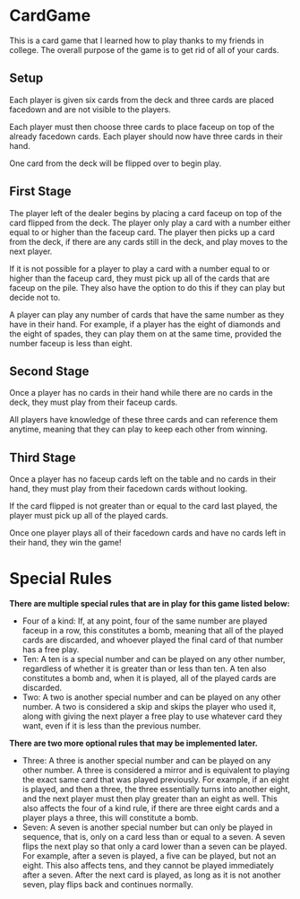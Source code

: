 # CardGame

This is a card game that I learned how to play thanks to my friends in college. The overall purpose of the game is to get rid of all of your cards.

## Setup

Each player is given six cards from the deck and three cards are placed facedown and are not visible to the players.

Each player must then choose three cards to place faceup on top of the already facedown cards. Each player should now have three cards in their hand.

One card from the deck will be flipped over to begin play.

## First Stage

The player left of the dealer begins by placing a card faceup on top of the card flipped from the deck. The player only play a card with a number either equal to or higher than the faceup card. The player then picks up a card from the deck, if there are any cards still in the deck, and play moves to the next player.

If it is not possible for a player to play a card with a number equal to or higher than the faceup card, they must pick up all of the cards that are faceup on the pile. They also have the option to do this if they can play but decide not to.

A player can play any number of cards that have the same number as they have in their hand. For example, if a player has the eight of diamonds and the eight of spades, they can play them on at the same time, provided the number faceup is less than eight.

## Second Stage

Once a player has no cards in their hand while there are no cards in the deck, they must play from their faceup cards.

All players have knowledge of these three cards and can reference them anytime, meaning that they can play to keep each other from winning.

## Third Stage

Once a player has no faceup cards left on the table and no cards in their hand, they must play from their facedown cards without looking.

If the card flipped is not greater than or equal to the card last played, the player must pick up all of the played cards.

Once one player plays all of their facedown cards and have no cards left in their hand, they win the game!

# Special Rules

**There are multiple special rules that are in play for this game listed below:**

- Four of a kind: If, at any point, four of the same number are played faceup in a row, this constitutes a bomb, meaning that all of the played cards are discarded, and whoever played the final card of that number has a free play.
- Ten: A ten is a special number and can be played on any other number, regardless of whether it is greater than or less than ten. A ten also constitutes a bomb and, when it is played, all of the played cards are discarded.
- Two: A two is another special number and can be played on any other number. A two is considered a skip and skips the player who used it, along with giving the next player a free play to use whatever card they want, even if it is less than the previous number.

**There are two more optional rules that may be implemented later.**

- Three: A three is another special number and can be played on any other number. A three is considered a mirror and is equivalent to playing the exact same card that was played previously. For example, if an eight is played, and then a three, the three essentially turns into another eight, and the next player must then play greater than an eight as well. This also affects the four of a kind rule, if there are three eight cards and a player plays a three, this will constitute a bomb.
- Seven: A seven is another special number but can only be played in sequence, that is, only on a card less than or equal to a seven. A seven flips the next play so that only a card lower than a seven can be played. For example, after a seven is played, a five can be played, but not an eight. This also affects tens, and they cannot be played immediately after a seven. After the next card is played, as long as it is not another seven, play flips back and continues normally.
